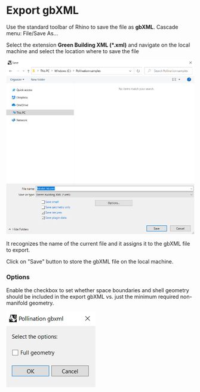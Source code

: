 # Export gbXML

Use the standard toolbar of Rhino to save the file as **gbXML**. Cascade menu: File/Save As...

Select the extension **Green Building XML \(\*.xml\)** and navigate on the local machine and select the location where to save the file

![](../../../.gitbook/assets/image%20%2874%29.png)

It recognizes the name of the current file and it assigns it to the gbXML file to export.

Click on "Save" button to store the gbXML file on the local machine.

### Options <a id="tip-and-tricks"></a>

Enable the checkbox to set whether space boundaries and shell geometry should be included in the export gbXML vs. just the minimum required non-manifold geometry.

![](../../../.gitbook/assets/image%20%2868%29.png)

